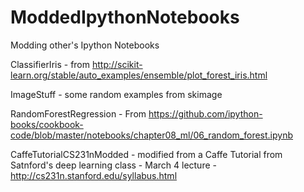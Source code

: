 # ModdedIpythonNotebooks
Modding other's Ipython Notebooks

ClassifierIris - from http://scikit-learn.org/stable/auto_examples/ensemble/plot_forest_iris.html

ImageStuff - some random examples from skimage

RandomForestRegression - From https://github.com/ipython-books/cookbook-code/blob/master/notebooks/chapter08_ml/06_random_forest.ipynb

CaffeTutorialCS231nModded - modified from a Caffe Tutorial from Satnford's deep learning class - March 4 lecture - http://cs231n.stanford.edu/syllabus.html
